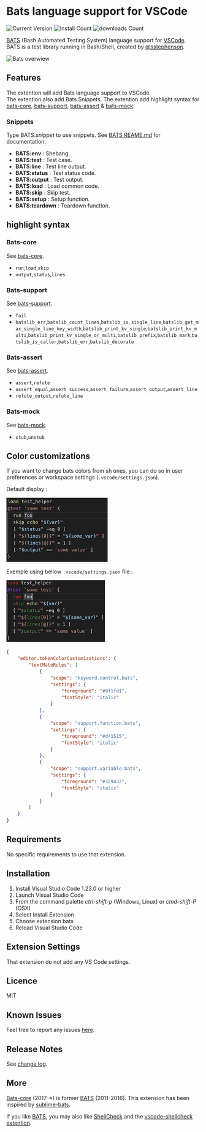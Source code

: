 # Bats language support for VSCode

![Current Version](https://vsmarketplacebadge.apphb.com/version/jetmartin.bats.svg)
![Install Count](https://vsmarketplacebadge.apphb.com/installs-short/jetmartin.bats.svg)
![downloads Count](https://vsmarketplacebadge.apphb.com/downloads-short/jetmartin.bats.svg)

[BATS](https://github.com/bats-core/bats-core) (Bash Automated Testing System) language support for [VSCode](https://code.visualstudio.com/).\
BATS is a test library running in Bash/Shell, created by [@sstephenson](https://github.com/sstephenson).

![Bats overwiew](images/bats.gif)

## Features

The extention will add Bats language support to VSCode.\
The extention also add Bats Snippets.
The extention add highlight syntax for [bats-core](https://github.com/bats-core/bats-core), [bats-support](https://github.com/ztombol/bats-support), [bats-assert](https://github.com/ztombol/bats-assert) & [bats-mock](https://github.com/jasonkarns/bats-mock).

### Snippets

Type BATS:*snippet* to use snippets. See [BATS REAME.md](https://github.com/sstephenson/bats/blob/master/README.md) for documentation.

* **BATS:env** : Shebang.
* **BATS:test** : Test case.
* **BATS:line** : Test line output.
* **BATS:status** : Test status code.
* **BATS:output** : Test output.
* **BATS:load** : Load common code.
* **BATS:skip** : Skip test.
* **BATS:setup** : Setup function.
* **BATS:teardown** : Teardown function.

## highlight syntax

### Bats-core

See [bats-core](https://github.com/bats-core/bats-core).

* `run`,`load`,`skip`
* `output`,`status`,`lines`

### Bats-support

See [bats-support](https://github.com/ztombol/bats-support).

* `fail`
* `batslib_err`,`batslib_count_lines`,`batslib_is_single_line`,`batslib_get_max_single_line_key_width`,`batslib_print_kv_single`,`batslib_print_kv_multi`,`batslib_print_kv_single_or_multi`,`batslib_prefix`,`batslib_mark`,`batslib_is_caller`,`batslib_err`,`batslib_decorate`

### Bats-assert

See [bats-assert](https://github.com/ztombol/bats-assert).

* `assert`,`refute`
* `assert_equal`,`assert_success`,`assert_failure`,`assert_output`,`assert_line`
* `refute_output`,`refute_line`

### Bats-mock
See [bats-mock](https://github.com/jasonkarns/bats-mock).

* `stub`,`unstub`

## Color customizations

If you want to change bats colors from sh ones, you can do so in user preferences or workspace settings (`.vscode/settings.json`).

Default display :

![Bats overwiew](images/default_colours.png)

Exemple using bellow `.vscode/settings.json` file :

![Bats overwiew](images/custom_colours.png)

```json
{
    "editor.tokenColorCustomizations": {
        "textMateRules": [
            {
                "scope": "keyword.control.bats",
                "settings": {
                    "foreground": "#9f1fd1",
                    "fontStyle": "italic"
                }
            },
            {
                "scope": "support.function.bats",
                "settings": {
                    "foreground": "#d41515",
                    "fontStyle": "italic"
                }
            },
            {
                "scope": "support.variable.bats",
                "settings": {
                    "foreground": "#329432",
                    "fontStyle": "italic"
                }
            }
        ]
    }
}
```

## Requirements

No specific requirements to use that extension.

## Installation

1. Install Visual Studio Code 1.23.0 or higher
2. Launch Visual Studio Code
3. From the command palette *ctrl-shift-p* (Windows, Linux) or *cmd-shift-P* (OSX)
4. Select Install Extension
5. Choose extension bats
6. Reload Visual Studio Code

## Extension Settings

That extension do not add any VS Code settings.

## Licence

MIT

## Known Issues

Feel free to report any issues [here](https://github.com/jetmartin/bats/issues).

## Release Notes

See [change log](https://github.com/jetmartin/bats/blob/master/CHANGELOG.md).

## More

[Bats-core](https://github.com/bats-core/bats-core) (2017-*) is former [BATS](https://github.com/sstephenson/bats) (2011-2016).
This extension has been inspired by [sublime-bats](https://github.com/jverdeyen/sublime-bats).

If you like [BATS](https://github.com/sstephenson/bats), you may also like [ShellCheck](https://github.com/koalaman/shellcheck) and the   [vscode-shellcheck extention](https://marketplace.visualstudio.com/items?itemName=timonwong.shellcheck).
